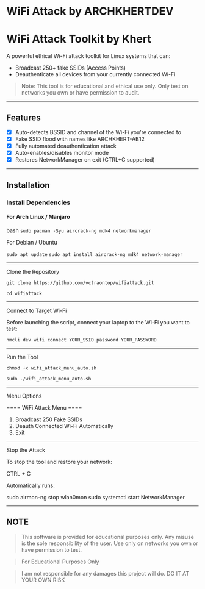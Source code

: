 # WiFi Attack by ARCHKHERTDEV

# WiFi Attack Toolkit by Khert

A powerful ethical Wi-Fi attack toolkit for Linux systems that can:
- Broadcast 250+ fake SSIDs (Access Points)
- Deauthenticate all devices from your currently connected Wi-Fi

> Note: This tool is for educational and ethical use only. Only test on networks you own or have permission to audit.

---

## Features

- [x] Auto-detects BSSID and channel of the Wi-Fi you're connected to  
- [x] Fake SSID flood with names like ARCHKHERT-AB12  
- [x] Fully automated deauthentication attack  
- [x] Auto-enables/disables monitor mode  
- [x] Restores NetworkManager on exit (CTRL+C supported)  

---

## Installation

### Install Dependencies

#### For Arch Linux / Manjaro
bash
```sudo pacman -Syu aircrack-ng mdk4 networkmanager```

For Debian / Ubuntu

```sudo apt update```
```sudo apt install aircrack-ng mdk4 network-manager```


---

Clone the Repository

```git clone https://github.com/vctraontop/wifiattack.git```

```cd wifiattack```




---

Connect to Target Wi-Fi

Before launching the script, connect your laptop to the Wi-Fi you want to test:

```nmcli dev wifi connect YOUR_SSID password YOUR_PASSWORD```


---

Run the Tool

```chmod +x wifi_attack_menu_auto.sh```

```sudo ./wifi_attack_menu_auto.sh```


---

Menu Options

==== WiFi Attack Menu ====
1. Broadcast 250 Fake SSIDs
2. Deauth Connected Wi-Fi Automatically
3. Exit


---

Stop the Attack

To stop the tool and restore your network:

CTRL + C

Automatically runs:

sudo airmon-ng stop wlan0mon
sudo systemctl start NetworkManager



---

## NOTE

> This software is provided for educational purposes only. Any misuse is the sole responsibility of the user. Use only on networks you own or have permission to test.

> For Educational Purposes Only

> I am not responsible for any damages this project will do. DO IT AT YOUR OWN RISK
